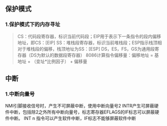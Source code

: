 ## 保护模式
### 1.保护模式下的内存寻址

> CS：代码段寄存器，标识当前代码段；EIP用于表示下一条指令的段内偏移地址，即CS：[EIP]
> SS：堆栈段寄存器，标识当前堆栈段；ESP指示栈顶相对于堆栈段的偏移，栈顶地址为SS：[ESP]
> DS，ES，FS，GS为通用段寄存器（DS为默认的数据段寄存器）
> 8086计算指令偏移量：偏移地址 = 基地址 + （变址*比例因子） + 偏移量







## 中断
### 1.中断向量号
NMI引脚接收信号时，产生不可屏蔽中断，使用中断向量号2
INTR产生可屏蔽硬件中断，包括除2之外所有中断向量号，标志寄存器EFLAGS的IF标志可以屏蔽硬件中断。
INT n 指令可以产生软件中断，IF标志不能够屏蔽软件中断

